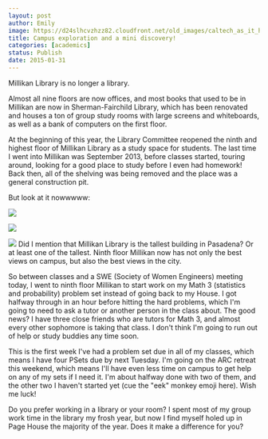 ```yaml
---
layout: post
author: Emily
image: https://d24slhcvzhzz82.cloudfront.net/old_images/caltech_as_it_happens/6a0105349b8251970b01bb07e088c0970d.jpg
title: Campus exploration and a mini discovery! 
categories: [academics]
status: Publish
date: 2015-01-31
---
```



Millikan Library is no longer a library.

Almost all nine floors are now offices, and most books that used to be in Millikan are now in Sherman-Fairchild Library, which has been renovated and houses a ton of group study rooms with large screens and whiteboards, as well as a bank of computers on the first floor.

At the beginning of this year, the Library Committee reopened the ninth and highest floor of Millikan Library as a study space for students. The last time I went into Millikan was September 2013, before classes started, touring around, looking for a good place to study before I even had homework! Back then, all of the shelving was being removed and the place was a general construction pit.

But look at it nowwwww:


![](https://d24slhcvzhzz82.cloudfront.net/old_images/caltech_as_it_happens/6a0105349b8251970b01b8d0c666f8970c.jpg)


![](https://d24slhcvzhzz82.cloudfront.net/old_images/caltech_as_it_happens/6a0105349b8251970b01b7c73cd0f5970b.jpg)


![](https://d24slhcvzhzz82.cloudfront.net/old_images/caltech_as_it_happens/6a0105349b8251970b01b8d0c6671a970c.jpg)
Did I mention that Millikan Library is the tallest building in Pasadena? Or at least one of the tallest. Ninth floor Millikan now has not only the best views on campus, but also the best views in the city.

So between classes and a SWE (Society of Women Engineers) meeting today, I went to ninth floor Millikan to start work on my Math 3 (statistics and probability) problem set instead of going back to my House. I got halfway through in an hour before hitting the hard problems, which I'm going to need to ask a tutor or another person in the class about. The good news? I have three close friends who are tutors for Math 3, and almost every other sophomore is taking that class. I don't think I'm going to run out of help or study buddies any time soon.

This is the first week I've had a problem set due in all of my classes, which means I have four PSets due by next Tuesday. I'm going on the ARC retreat this weekend, which means I'll have even less time on campus to get help on any of my sets if I need it. I'm about halfway done with two of them, and the other two I haven't started yet (cue the "eek" monkey emoji here). Wish me luck!

Do you prefer working in a library or your room? I spent most of my group work time in the library my frosh year, but now I find myself holed up in Page House the majority of the year. Does it make a difference for you?

